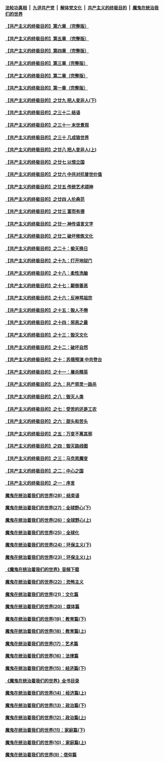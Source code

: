 

####  [法轮功真相](../../../../basic/blob/master/README.md?t=07041631) &nbsp;|&nbsp; [九评共产党](../../../../9ping.md/blob/master/README.md?t=07041631) &nbsp;|&nbsp; [解体党文化](../../../../jtdwh.md/blob/master/README.md?t=07041631)  &nbsp;|&nbsp; [共产主义的终极目的](../../../../gczydzjmd.md/blob/master/README.md?t=07041631) &nbsp;|&nbsp; [魔鬼在统治我们的世界](../../../../mgztzwmdsj.md/blob/master/README.md?t=07041631) 

#### [【共产主义的终极目的】第六章 （完整版）](../pages/nsc422/n11428913.md?t=07041631) 

#### [【共产主义的终极目的】第五章 （完整版）](../pages/nsc422/n11428912.md?t=07041631) 

#### [【共产主义的终极目的】第四章 （完整版）](../pages/nsc422/n11428907.md?t=07041631) 

#### [【共产主义的终极目的】第三章（完整版）](../pages/nsc422/n11428848.md?t=07041631) 

#### [【共产主义的终极目的】第二章（完整版）](../pages/nsc422/n11428831.md?t=07041631) 

#### [【共产主义的终极目的】第一章（完整版）](../pages/nsc422/n11417651.md?t=07041631) 

#### [【共产主义的终极目的】之廿九 把人变非人(下)](../pages/nsc422/n11344140.md?t=07041631) 

#### [【共产主义的终极目的】之三十二 结语](../pages/nsc422/n11360535.md?t=07041631) 

#### [【共产主义的终极目的】之三十一 末世景观](../pages/nsc422/n11351129.md?t=07041631) 

#### [【共产主义的终极目的】之三十 几成狼世界](../pages/nsc422/n11348280.md?t=07041631) 

#### [【共产主义的终极目的】之廿八 把人变非人(上)](../pages/nsc422/n11340492.md?t=07041631) 

#### [【共产主义的终极目的】之廿七 以恨立国](../pages/nsc422/n11336944.md?t=07041631) 

#### [【共产主义的终极目的】之廿六 中共对抗普世价值](../pages/nsc422/n11324785.md?t=07041631) 

#### [【共产主义的终极目的】之廿五 传统艺术颂神](../pages/nsc422/n11296396.md?t=07041631) 

#### [【共产主义的终极目的】之廿四 人伦典范](../pages/nsc422/n11296397.md?t=07041631) 

#### [【共产主义的终极目的】之廿三 富而有德](../pages/nsc422/n11283598.md?t=07041631) 

#### [【共产主义的终极目的】之廿一 神传语言文字](../pages/nsc422/n11263265.md?t=07041631) 

#### [【共产主义的终极目的】之廿二 破坏修炼文化](../pages/nsc422/n11245728.md?t=07041631) 

#### [【共产主义的终极目的】之二十：偷天换日](../pages/nsc422/n11238846.md?t=07041631) 

#### [【共产主义的终极目的】之十九：打开地狱门](../pages/nsc422/n11206376.md?t=07041631) 

#### [【共产主义的终极目的】之十八：柔性洗脑](../pages/nsc422/n11199994.md?t=07041631) 

#### [【共产主义的终极目的】之十七：颠倒善恶](../pages/nsc422/n11179782.md?t=07041631) 

#### [【共产主义的终极目的】之十六：反神骂祖宗](../pages/nsc422/n11166798.md?t=07041631) 

#### [【共产主义的终极目的】之十五：毁人不倦](../pages/nsc422/n11166792.md?t=07041631) 

#### [【共产主义的终极目的】之十四：邪恶之最](../pages/nsc422/n11150249.md?t=07041631) 

#### [【共产主义的终极目的】之十三：毁灭文化](../pages/nsc422/n11135227.md?t=07041631) 

#### [【共产主义的终极目的】之十二：破坏自然](../pages/nsc422/n11135214.md?t=07041631) 

#### [【共产主义的终极目的】之十：苏俄预演 中共登台](../pages/nsc422/n11118424.md?t=07041631) 

#### [【共产主义的终极目的】之十一：屠杀精英](../pages/nsc422/n11118442.md?t=07041631) 

#### [【共产主义的终极目的】之九：共产邪灵一路杀](../pages/nsc422/n11114139.md?t=07041631) 

#### [【共产主义的终极目的】之八：毁灭人类](../pages/nsc422/n11108503.md?t=07041631) 

#### [【共产主义的终极目的】之七：受苦的还是工农](../pages/nsc422/n11101809.md?t=07041631) 

#### [【共产主义的终极目的】之六：甜头和苦头](../pages/nsc422/n11096971.md?t=07041631) 

#### [【共产主义的终极目的】之五：万变不离其邪](../pages/nsc422/n11091285.md?t=07041631) 

#### [【共产主义的终极目的】之四：毁灭路线图](../pages/nsc422/n11086284.md?t=07041631) 

#### [【共产主义的终极目的】之三：马克思魔变](../pages/nsc422/n11061941.md?t=07041631) 

#### [【共产主义的终极目的】之二：中心之国](../pages/nsc422/n11047728.md?t=07041631) 

#### [【共产主义的终极目的】之一：序言](../pages/nsc422/n11086077.md?t=07041631) 

#### [魔鬼在统治着我们的世界(28)：结束语](../pages/nsc422/n10936246.md?t=07041631) 

#### [魔鬼在统治着我们的世界(27)：全球野心(下)](../pages/nsc422/n10928319.md?t=07041631) 

#### [魔鬼在统治着我们的世界(26)：全球野心(上)](../pages/nsc422/n10900318.md?t=07041631) 

#### [魔鬼在统治着我们的世界(25)：全球化](../pages/nsc422/n10788205.md?t=07041631) 

#### [魔鬼在统治着我们的世界(24)：环保主义(下)](../pages/nsc422/n10695307.md?t=07041631) 

#### [魔鬼在统治着我们的世界(23)：环保主义(上)](../pages/nsc422/n10688613.md?t=07041631) 

#### [《魔鬼在统治着我们的世界》音频下载](../pages/nsc422/n10635553.md?t=07041631) 

#### [魔鬼在统治着我们的世界(22)：恐怖主义](../pages/nsc422/n10614727.md?t=07041631) 

#### [魔鬼在统治着我们的世界(21)：文化篇](../pages/nsc422/n10597706.md?t=07041631) 

#### [魔鬼在统治着我们的世界(20)：媒体篇](../pages/nsc422/n10586579.md?t=07041631) 

#### [魔鬼在统治着我们的世界(19)：教育篇(下)](../pages/nsc422/n10564808.md?t=07041631) 

#### [魔鬼在统治着我们的世界(18)：教育篇(上)](../pages/nsc422/n10526970.md?t=07041631) 

#### [魔鬼在统治着我们的世界(17)：艺术篇](../pages/nsc422/n10499093.md?t=07041631) 

#### [魔鬼在统治着我们的世界(16)：法律篇](../pages/nsc422/n10485969.md?t=07041631) 

#### [魔鬼在统治着我们的世界(15)：经济篇(下)](../pages/nsc422/n10469975.md?t=07041631) 

#### [《魔鬼在统治着我们的世界》全书目录](../pages/nsc422/n10464261.md?t=07041631) 

#### [魔鬼在统治着我们的世界(14)：经济篇(上)](../pages/nsc422/n10457370.md?t=07041631) 

#### [魔鬼在统治着我们的世界(13)：政治篇(下)](../pages/nsc422/n10448270.md?t=07041631) 

#### [魔鬼在统治着我们的世界(12)：政治篇(上)](../pages/nsc422/n10444576.md?t=07041631) 

#### [魔鬼在统治着我们的世界(11)：家庭篇(下)](../pages/nsc422/n10440961.md?t=07041631) 

#### [魔鬼在统治着我们的世界(10)：家庭篇(上)](../pages/nsc422/n10435448.md?t=07041631) 

#### [魔鬼在统治着我们的世界(9)：信仰篇](../pages/nsc422/n10432159.md?t=07041631) 

